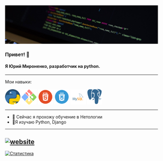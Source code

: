 ![Я Юрий Мироненко, разработчик на python.](https://github.com/Ydtalel/Ydtalel/blob/main/Room-Name-Full.jpg)
###  Привет! 👋
#### Я Юрий Мироненко, разработчик на python.
-------------
Мои навыки:

<div >
  <img src="https://github.com/Ydtalel/Ydtalel/blob/main/919852.png" width="50"/>
  <img src="https://github.com/Ydtalel/Ydtalel/blob/main/git-bash.svg" width="50"/>
  <img src="https://github.com/Ydtalel/Ydtalel/blob/main/in456456dex.png" width="50"/>
  <img src="https://github.com/Ydtalel/Ydtalel/blob/main/indedfgdx.png" width="50"/>
  <img src="https://github.com/Ydtalel/Ydtalel/blob/main/78787.png" width="50"/>
  <img src="https://github.com/Ydtalel/Ydtalel/blob/main/i5445dex.png" width="50"/>
</div>

----------
- 🔭 Сейчас я прохожу обучение в  Нетологии 
- 🌱Я изучаю  Python, Django 
-----------

[<img src='https://cdn.jsdelivr.net/npm/simple-icons@3.0.1/icons/icloud.svg' alt='website' height='40'>](ydtalel.github.io/CV-site/)     
---------
[![Статистика](https://github-readme-stats.vercel.app/api?username=Ydtalel)](https://github.com/anuraghazra/github-readme-stats)
